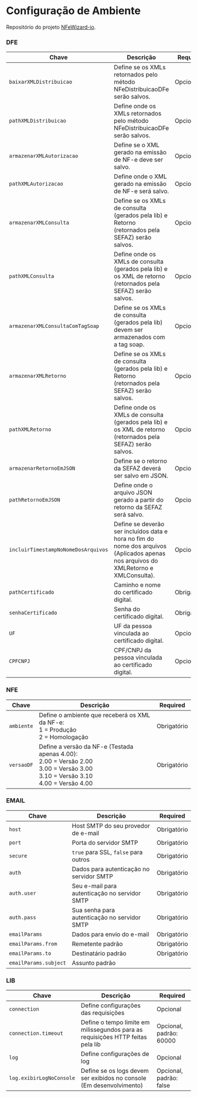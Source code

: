 # Configuração de Ambiente

Repositório do projeto [NFeWizard-io](https://github.com/nfewizard-org/nfewizard-io).

### DFE

| Chave                          | Descrição | Required  |
|--------------------------------|-----------|-----------|
| `baixarXMLDistribuicao`        | Define se os XMLs retornados pelo método NFeDistribuicaoDFe serão salvos. | Opcional |
| `pathXMLDistribuicao`          | Define onde os XMLs retornados pelo método NFeDistribuicaoDFe serão salvos. | Opcional |
| `armazenarXMLAutorizacao`      | Define se o XML gerado na emissão de NF-e deve ser salvo. | Opcional |
| `pathXMLAutorizacao`           | Define onde o XML gerado na emissão de NF-e será salvo. | Opcional |
| `armazenarXMLConsulta`         | Define se os XMLs de consulta (gerados pela lib) e Retorno (retornados pela SEFAZ) serão salvos. | Opcional |
| `pathXMLConsulta`     | Define onde os XMLs de consulta (gerados pela lib) e os XML de retorno (retornados pela SEFAZ) serão salvos. | Opcional |
| `armazenarXMLConsultaComTagSoap`| Define se os XMLs de consulta (gerados pela lib) devem ser armazenados com a tag soap. | Opcional |
| `armazenarXMLRetorno`          | Define se os XMLs de consulta (gerados pela lib) e Retorno (retornados pela SEFAZ) serão salvos. | Opcional |
| `pathXMLRetorno`      | Define onde os XMLs de consulta (gerados pela lib) e os XML de retorno (retornados pela SEFAZ) serão salvos. | Opcional |
| `armazenarRetornoEmJSON`       | Define se o retorno da SEFAZ deverá ser salvo em JSON. | Opcional |
| `pathRetornoEmJSON`   | Define onde o arquivo JSON gerado a partir do retorno da SEFAZ será salvo. | Opcional |
| `incluirTimestampNoNomeDosArquivos` | Define se deverão ser incluídos data e hora no fim do nome dos arquivos (Aplicados apenas nos arquivos do XMLRetorno e XMLConsulta). | Opcional |
| `pathCertificado`              | Caminho e nome do certificado digital. | Obrigatório |
| `senhaCertificado`             | Senha do certificado digital. | Obrigatório |
| `UF`                           | UF da pessoa vinculada ao certificado digital. | Opcional |
| `CPFCNPJ`                      | CPF/CNPJ da pessoa vinculada ao certificado digital. | Opcional |

### NFE

| Chave    | Descrição | Required  |
|----------|-----------|-----------|
| `ambiente`| Define o ambiente que receberá os XML da NF-e:<br>1 = Produção<br>2 = Homologação | Obrigatório |
| `versaoDF`        | Define a versão da NF-e (Testada apenas 4.00):<br>2.00 = Versão 2.00<br>3.00 = Versão 3.00<br>3.10 = Versão 3.10<br>4.00 = Versão 4.00 | Obrigatório |

### EMAIL

| Chave                | Descrição                                                                                       | Required     |
|----------------------|-------------------------------------------------------------------------------------------------|--------------|
| `host`               | Host SMTP do seu provedor de e-mail                                                              | Obrigatório  |
| `port`               | Porta do servidor SMTP                                                                          | Obrigatório  |
| `secure`             | `true` para SSL, `false` para outros                                                            | Obrigatório  |
| `auth`               | Dados para autenticação no servidor SMTP                                                         | Obrigatório  |
| `auth.user`          | Seu e-mail para autenticação no servidor SMTP                                                    | Obrigatório  |
| `auth.pass`          | Sua senha para autenticação no servidor SMTP                                                     | Obrigatório  |
| `emailParams`        | Dados para envio do e-mail                                                                      | Obrigatório  |
| `emailParams.from`   | Remetente padrão                                                                               | Obrigatório  |
| `emailParams.to`     | Destinatário padrão                                                                             | Obrigatório  |
| `emailParams.subject`| Assunto padrão     

### LIB

| Chave                    | Descrição | Required  |
|--------------------------|-----------|-----------|
| `connection`             | Define configurações das requisições | Opcional |
| `connection.timeout` | Define o tempo limite em milissegundos para as requisições HTTP feitas pela lib | Opcional, padrão: 60000 |
| `log`             | Define configurações de log | Opcional |
| `log.exibirLogNoConsole` | Define se os logs devem ser exibidos no console (Em desenvolvimento)| Opcional, padrão: false |